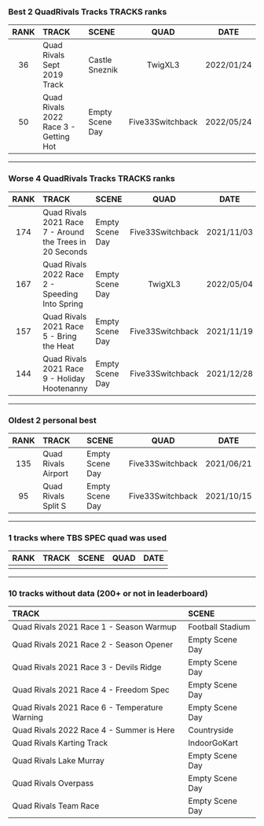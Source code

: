 ### Best 2 QuadRivals Tracks TRACKS ranks
|RANK|TRACK|SCENE|QUAD|DATE|
|:---:|:---|:---|:---:|:---:|
|36|Quad Rivals Sept 2019 Track|Castle Sneznik|TwigXL3|2022/01/24|
|50|Quad Rivals 2022 Race 3 - Getting Hot|Empty Scene Day|Five33Switchback|2022/05/24|
---
### Worse 4 QuadRivals Tracks TRACKS ranks
|RANK|TRACK|SCENE|QUAD|DATE|
|:---:|:---|:---|:---:|:---:|
|174|Quad Rivals 2021 Race 7 - Around the Trees in 20 Seconds|Empty Scene Day|Five33Switchback|2021/11/03|
|167|Quad Rivals 2022 Race 2 - Speeding Into Spring|Empty Scene Day|TwigXL3|2022/05/04|
|157|Quad Rivals 2021 Race 5 - Bring the Heat|Empty Scene Day|Five33Switchback|2021/11/19|
|144|Quad Rivals 2021 Race 9 - Holiday Hootenanny|Empty Scene Day|Five33Switchback|2021/12/28|
---
### Oldest 2 personal best
|RANK|TRACK|SCENE|QUAD|DATE|
|:---:|:---|:---|:---:|:---:|
|135|Quad Rivals Airport|Empty Scene Day|Five33Switchback|2021/06/21|
|95|Quad Rivals Split S|Empty Scene Day|Five33Switchback|2021/10/15|
---
### 1 tracks where TBS SPEC quad was used
|RANK|TRACK|SCENE|QUAD|DATE|
|:---:|:---|:---|:---:|:---:|
||||||
---
### 10 tracks without data (200+ or not in leaderboard)
|TRACK|SCENE|
|:---|:---|
|Quad Rivals 2021 Race 1 - Season Warmup|Football Stadium|
|Quad Rivals 2021 Race 2 - Season Opener|Empty Scene Day|
|Quad Rivals 2021 Race 3 - Devils Ridge|Empty Scene Day|
|Quad Rivals 2021 Race 4 - Freedom Spec|Empty Scene Day|
|Quad Rivals 2021 Race 6 - Temperature Warning|Empty Scene Day|
|Quad Rivals 2022 Race 4 - Summer is Here|Countryside|
|Quad Rivals Karting Track|IndoorGoKart|
|Quad Rivals Lake Murray|Empty Scene Day|
|Quad Rivals Overpass|Empty Scene Day|
|Quad Rivals Team Race|Empty Scene Day|
